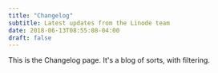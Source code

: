 ```yaml
---
title: "Changelog"
subtitle: Latest updates from the Linode team
date: 2018-06-13T08:55:08-04:00
draft: false
---
```

This is the Changelog page. It's a blog of sorts, with filtering.
